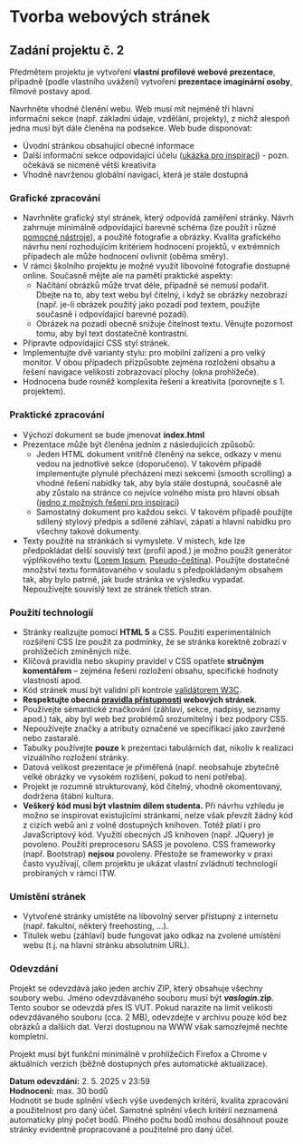 Tvorba webových stránek
=======================


Zadání projektu č. 2
--------------------

Předmětem projektu je vytvoření **vlastní profilové webové prezentace**, případně (podle vlastního uvážení) vytvoření **prezentace imaginární osoby**, filmové postavy apod.

Navrhněte vhodné členění webu. Web musí mít nejméně tři hlavní informační sekce (např. základní údaje, vzdělání, projekty), z nichž alespoň jedna musí být dále členěna na podsekce. Web bude disponovat:

*   Úvodní stránkou obsahující obecné informace
*   Další informační sekce odpovídající účelu ([ukázka pro inspiraci](https://startbootstrap.com/previews/resume/)) - pozn. očekává se nicméně větší kreativita
*   Vhodně navrženou globální navigací, která je stále dostupná

### Grafické zpracování

*   Navrhněte grafický styl stránek, který odpovídá zaměření stránky. Návrh zahrnuje minimálně odpovídající barevné schéma (lze použít i různé [pomocné nástroje](http://wellstyled.com/tools/)), a použité fotografie a obrázky. Kvalita grafického návrhu není rozhodujícím kritériem hodnocení projektů, v extrémních případech ale může hodnocení ovlivnit (oběma směry).
*   V rámci školního projektu je možné využít libovolné fotografie dostupné online. Současně mějte ale na paměti praktické aspekty:
    *   Načítání obrázků může trvat déle, případně se nemusí podařit. Dbejte na to, aby text webu byl čitelný, i když se obrázky nezobrazí (např. je-li obrázek použitý jako pozadí pod textem, použijte současně i odpovídající barevné pozadí).
    *   Obrázek na pozadí obecně snižuje čitelnost textu. Věnujte pozornost tomu, aby byl text dostatečně kontrastní.
*   Připravte odpovídající CSS styl stránek.
*   Implementujte dvě varianty stylu: pro mobilní zařízení a pro velký monitor. V obou případech přizpůsobte zejména rozložení obsahu a řešení navigace velikosti zobrazovací plochy (okna prohlížeče).
*   Hodnocena bude rovněž komplexita řešení a kreativita (porovnejte s 1. projektem).

### Praktické zpracování

*   Výchozí dokument se bude jmenovat **index.html**
*   Prezentace může být členěna jedním z následujících způsobů:
    *   Jeden HTML dokument vnitřně členěný na sekce, odkazy v menu vedou na jednotlivé sekce (doporučeno). V takovém případě implementujte plynulé přecházení mezi sekcemi (smooth scrolling) a vhodné řešení nabídky tak, aby byla stále dostupná, současně ale aby zůstalo na stránce co nejvíce volného místa pro hlavní obsah ([jedno z možných řešení pro inspiraci](https://uicookies.com/demo/#conference))
    *   Samostatný dokument pro každou sekci. V takovém případě použijte sdílený stylový předpis a sdílené záhlaví, zápatí a hlavní nabídku pro všechny takové dokumenty.
*   Texty použité na stránkách si vymyslete. V místech, kde lze předpokládat delší souvislý text (profil apod.) je možno použít generátor výplňkového textu ([Lorem Ipsum](http://www.lipsum.com/), [Pseudo-čeština](http://www.wellstyled.com/tools/)). Použijte dostatečné množství textu formátovaného v souladu s předpokládaným obsahem tak, aby bylo patrné, jak bude stránka ve výsledku vypadat. Nepoužívejte souvislý text ze stránek třetích stran.

### Použití technologií

*   Stránky realizujte pomocí **HTML 5** a CSS. Použití experimentálních rozšíření CSS lze použít za podmínky, že se stránka korektně zobrazí v prohlížečích zmíněných níže.
*   Klíčová pravidla nebo skupiny pravidel v CSS opatřete **stručným komentářem** – zejména řešení rozložení obsahu, specifické hodnoty vlastností apod.
*   Kód stránek musí být validní při kontrole [validátorem W3C](http://validator.w3.org/).
*   **Respektujte obecná [pravidla přístupnosti](http://www.pravidla-pristupnosti.cz/) webových stránek**.
*   Používejte sémantické značkování (záhlaví, sekce, nadpisy, seznamy apod.) tak, aby byl web bez problémů srozumitelný i bez podpory CSS.
*   Nepoužívejte značky a atributy označené ve specifikaci jako zavržené nebo zastaralé.
*   Tabulky používejte **pouze** k prezentaci tabulárních dat, nikoliv k realizaci vizuálního rozložení stránky.
*   Datová velikost prezentace je přiměřená (např. neobsahuje zbytečně velké obrázky ve vysokém rozlišení, pokud to není potřeba).
*   Projekt je rozumně strukturovaný, kód čitelný, vhodně okomentovaný, dodržena štábní kultura.
*   **Veškerý kód musí být vlastním dílem studenta.** Při návrhu vzhledu je možno se inspirovat existujícími stránkami, nelze však převzít žádný kód z cizích webů ani z volně dostupných knihoven. Totéž platí i pro JavaScriptový kód. Využití obecných JS knihoven (např. JQuery) je povoleno. Použití preprocesoru SASS je povoleno. CSS frameworky (např. Bootstrap) **nejsou** povoleny. Přestože se frameworky v praxi často využívají, cílem projektu je ukázat vlastní zvládnutí technologií probíraných v rámci ITW.

### Umístění stránek

*   Vytvořené stránky umístěte na libovolný server přístupný z internetu (např. fakultní, některý freehosting, ...).
*   Titulek webu (záhlaví) bude fungovat jako odkaz na zvolené umístění webu (t.j. na hlavní stránku absolutním URL).

### Odevzdání

Projekt se odevzdává jako jeden archiv ZIP, který obsahuje všechny soubory webu. Jméno odevzdávaného souboru musí být **_vaslogin_.zip**. Tento soubor se odevzdá přes IS VUT. Pokud narazíte na limit velikosti odevzdávaného souboru (cca. 2 MB), odevzdejte v archivu pouze kód bez obrázků a dalších dat. Verzi dostupnou na WWW však samozřejmě nechte kompletní.

Projekt musí být funkční minimálně v prohlížečích Firefox a Chrome v aktuálních verzích (běžně dostupných přes automatické aktualizace).

**Datum odevzdání:** 2. 5. 2025 v 23:59  
**Hodnocení:** max. 30 bodů  
Hodnotit se bude splnění všech výše uvedených kritérií, kvalita zpracování a použitelnost pro daný účel. Samotné splnění všech kritérií neznamená automaticky plný počet bodů. Plného počtu bodů mohou dosáhnout pouze stránky evidentně propracované a použitelné pro daný účel.